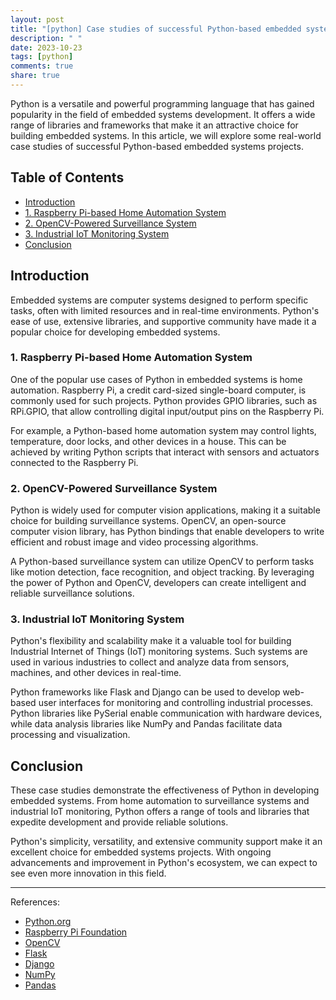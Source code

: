```yaml
---
layout: post
title: "[python] Case studies of successful Python-based embedded systems projects"
description: " "
date: 2023-10-23
tags: [python]
comments: true
share: true
---
```


Python is a versatile and powerful programming language that has gained popularity in the field of embedded systems development. It offers a wide range of libraries and frameworks that make it an attractive choice for building embedded systems. In this article, we will explore some real-world case studies of successful Python-based embedded systems projects.

## Table of Contents
- [Introduction](#introduction)
- [1. Raspberry Pi-based Home Automation System](#raspberry-pi-based-home-automation-system)
- [2. OpenCV-Powered Surveillance System](#opencv-powered-surveillance-system)
- [3. Industrial IoT Monitoring System](#industrial-iot-monitoring-system)
- [Conclusion](#conclusion)

## Introduction<a name="introduction"></a>

Embedded systems are computer systems designed to perform specific tasks, often with limited resources and in real-time environments. Python's ease of use, extensive libraries, and supportive community have made it a popular choice for developing embedded systems.

### 1. Raspberry Pi-based Home Automation System<a name="raspberry-pi-based-home-automation-system"></a>

One of the popular use cases of Python in embedded systems is home automation. Raspberry Pi, a credit card-sized single-board computer, is commonly used for such projects. Python provides GPIO libraries, such as RPi.GPIO, that allow controlling digital input/output pins on the Raspberry Pi.

For example, a Python-based home automation system may control lights, temperature, door locks, and other devices in a house. This can be achieved by writing Python scripts that interact with sensors and actuators connected to the Raspberry Pi.

### 2. OpenCV-Powered Surveillance System<a name="opencv-powered-surveillance-system"></a>

Python is widely used for computer vision applications, making it a suitable choice for building surveillance systems. OpenCV, an open-source computer vision library, has Python bindings that enable developers to write efficient and robust image and video processing algorithms.

A Python-based surveillance system can utilize OpenCV to perform tasks like motion detection, face recognition, and object tracking. By leveraging the power of Python and OpenCV, developers can create intelligent and reliable surveillance solutions.

### 3. Industrial IoT Monitoring System<a name="industrial-iot-monitoring-system"></a>

Python's flexibility and scalability make it a valuable tool for building Industrial Internet of Things (IoT) monitoring systems. Such systems are used in various industries to collect and analyze data from sensors, machines, and other devices in real-time.

Python frameworks like Flask and Django can be used to develop web-based user interfaces for monitoring and controlling industrial processes. Python libraries like PySerial enable communication with hardware devices, while data analysis libraries like NumPy and Pandas facilitate data processing and visualization.

## Conclusion<a name="conclusion"></a>

These case studies demonstrate the effectiveness of Python in developing embedded systems. From home automation to surveillance systems and industrial IoT monitoring, Python offers a range of tools and libraries that expedite development and provide reliable solutions.

Python's simplicity, versatility, and extensive community support make it an excellent choice for embedded systems projects. With ongoing advancements and improvement in Python's ecosystem, we can expect to see even more innovation in this field.

---

References:
- [Python.org](https://www.python.org/)
- [Raspberry Pi Foundation](https://www.raspberrypi.org/)
- [OpenCV](https://opencv.org/)
- [Flask](https://flask.palletsprojects.com/)
- [Django](https://www.djangoproject.com/)
- [NumPy](https://numpy.org/)
- [Pandas](https://pandas.pydata.org/)